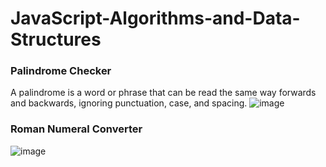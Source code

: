 # JavaScript-Algorithms-and-Data-Structures
### Palindrome Checker
A palindrome is a word or phrase that can be read the same way forwards and backwards, ignoring punctuation, case, and spacing.
![image](https://github.com/Milave-kun/JavaScript-Algorithms-and-Data-Structures/assets/125982535/edda302b-ef5a-44d0-af34-9d228858db3d)

### Roman Numeral Converter
![image](https://github.com/Milave-kun/JavaScript-Algorithms-and-Data-Structures/assets/125982535/5edf5f2c-244d-4319-8e15-d5f1b8f5b18c)

 
